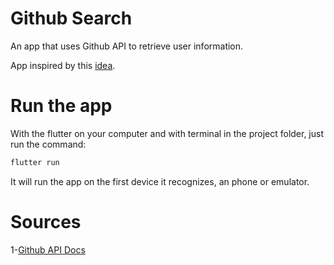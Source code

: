 # Github Search

An app that uses Github API to retrieve user information.

App inspired by this [idea](https://github.com/florinpop17/app-ideas/blob/master/Projects/2-Intermediate/GitHub-Profiles.md).

# Run the app

With the flutter on your computer and with terminal in the project folder, just run the command:

```c
flutter run
```

It will run the app on the first device it recognizes, an phone or emulator.

# Sources

1-[Github API Docs](https://docs.github.com/en/rest/reference/users)
